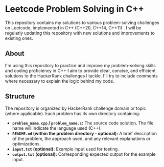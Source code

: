 # Leetcode Problem Solving in C++

This repository contains my solutions to various problem-solving challenges on Leetcode, implemented in C++ (C++20, C++14, C++11) .  I will be regularly updating this repository with new solutions and improvements to existing ones.

## About

I'm using this repository to practice and improve my problem-solving skills and coding proficiency in C++   I aim to provide clear, concise, and efficient solutions to the HackerRank challenges I tackle.  I'll try to include comments where necessary to explain the logic behind my code.

## Structure

The repository is organized by HackerRank challenge domain or topic (where applicable).  Each problem has its own directory containing:

*   **`problem_name.cpp` / `problem_name.c`:** The source code solution.  The file name will indicate the language used (C++).
*   **`README.md` (within the problem directory - optional):** A brief description of the problem, the approach used, and any relevant explanations or optimizations.
*   **`input.txt` (optional):** Example input used for testing.
*   **`output.txt` (optional):** Corresponding expected output for the example input.
